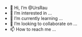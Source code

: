 - 👋 Hi, I’m @UrsRau
- 👀 I’m interested in ...
- 🌱 I’m currently learning ...
- 💞️ I’m looking to collaborate on ...
- 📫 How to reach me ...

<!---
UrsRau/UrsRau is a ✨ special ✨ repository because its `README.md` (this file) appears on your GitHub profile.
You can click the Preview link to take a look at your changes.
--->
